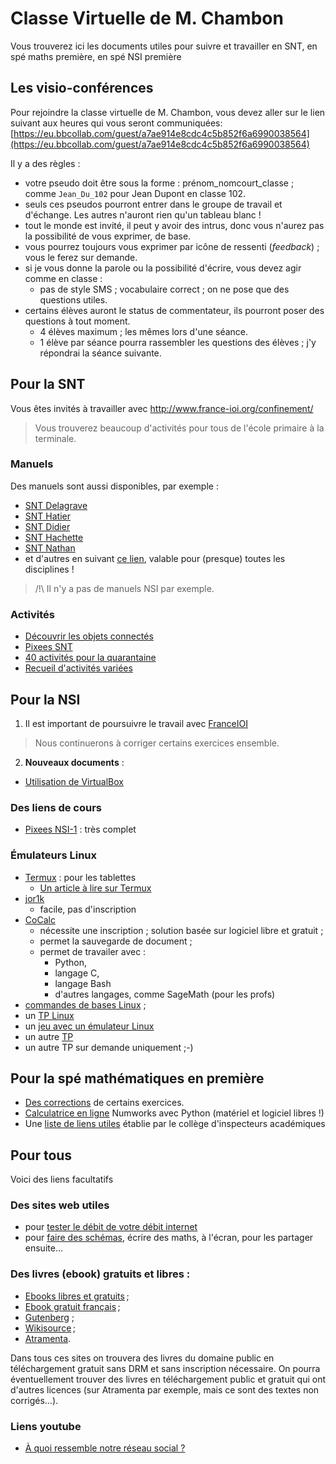 # Classe Virtuelle de M. Chambon

Vous trouverez ici les documents utiles pour suivre et travailler en SNT, en spé maths première, en spé NSI première

## Les visio-conférences
Pour rejoindre la classe virtuelle de M. Chambon, vous devez aller sur le lien suivant aux heures qui vous seront communiquées:
[https://eu.bbcollab.com/guest/a7ae914e8cdc4c5b852f6a6990038564](https://eu.bbcollab.com/guest/a7ae914e8cdc4c5b852f6a6990038564)


Il y a des règles :
+ votre pseudo doit être sous la forme : prénom_nomcourt_classe ; comme `Jean_Du_102` pour Jean Dupont en classe 102.
+ seuls ces pseudos pourront entrer dans le groupe de  travail et d'échange. Les autres n'auront rien qu'un tableau blanc !
+ tout le monde est invité, il peut y avoir des intrus, donc vous n'aurez pas la possibilité de vous exprimer, de base.
+ vous pourrez toujours vous exprimer par icône de ressenti (*feedback*) ; vous le ferez sur demande.
+ si je vous donne la parole ou la possibilité d'écrire, vous devez agir comme en classe :
    + pas de style SMS ; vocabulaire correct ; on ne pose que des questions utiles.
+ certains élèves auront le status de commentateur, ils pourront poser des questions à tout moment.
    + 4 élèves maximum ; les mêmes lors d'une séance.
    + 1 élève par séance pourra rassembler les questions des élèves ; j'y répondrai la séance suivante.

## Pour la SNT

Vous êtes invités à travailler avec http://www.france-ioi.org/confinement/
> Vous trouverez beaucoup d'activités pour tous de l'école primaire à la terminale.

### Manuels
Des manuels sont aussi disponibles, par exemple :
+ [SNT Delagrave](https://www.lib-manuels.fr/textbook/5d10efe207571612cb53d27c?demo=true)
+ [SNT Hatier](https://monespace-educ.fr/feuilleter/9782216155033)
+ [SNT Didier](https://monespace-educ.fr/feuilleter/9782278094912)
+ [SNT Hachette](https://monespace-educ.fr/feuilleter/9782017102281)
+ [SNT Nathan](https://biblio.nathan.fr/adistance/9782091194059/?openBook=9782091194059%3fdXNlck5hbWU9UVFGdno4NlNydnZRQWQrbWhmQUVvQT09JnVzZXJQYXNzd29yZD1XalB3YkZzdmZ2RmNDSHNXUmgyemt3PT0mZGVtbz10cnVlJndhdGVybWFyaz0=)
+ et d'autres en suivant [ce lien](https://outilstice.com/2020/03/tous-les-manuels-scolaires-disponibles-gratuitement-en-ligne-pendant-la-fermeture-des-ecoles/#gs.1n5wuw), valable pour (presque) toutes les disciplines !
> /!\ Il n'y a pas de manuels NSI par exemple.

### Activités
+ [Découvrir les objets connectés](https://amazon.quick-pi.org/)
+ [Pixees SNT](https://pixees.fr/informatiquelycee/n_site/snt.html)
+ [40 activités pour la quarantaine](https://pixees.fr/quarante-activites-pour-la-quarantaine/)
+ [Recueil d'activités variées](http://numerique-sciences-informatiques.ac-besancon.fr/wp-content/uploads/sites/35/2020/02/snt_formationv2.pdf)

## Pour la NSI

1. Il est important de poursuivre le travail avec [FranceIOI](http://www.france-ioi.org/algo/chapters.php?progression=1)
> Nous continuerons à corriger certains exercices ensemble.

2. **Nouveaux documents** :
* [Utilisation de VirtualBox](NSI/Virtualbox-1/virtualbox-1.html)

### Des liens de cours
+ [Pixees NSI-1](https://pixees.fr/informatiquelycee/n_site/nsi_prem.html) : très complet

### Émulateurs Linux
+ [Termux](https://play.google.com/store/apps/details?id=com.termux) : pour les tablettes
    + [Un article à lire sur Termux](https://grisebouille.net/termux-hackez-votre-android/)
+ [jor1k](https://s-macke.github.io/jor1k/demos/main.html?user=XjgQbmJywo&cpu=asm&n=1&relayURL=wss%3A%2F%2Frelay.widgetry.org%2F)
    + facile, pas d'inscription
+ [CoCalc](https://cocalc.com/)
    + nécessite une inscription ; solution basée sur logiciel libre et gratuit ;
    + permet la sauvegarde de document ;
    + permet de travailer avec :
        + Python,
        + langage C,
        + langage Bash
        + d'autres langages, comme SageMath (pour les profs)
+ [commandes de bases Linux](http://nsivaugelas.free.fr/premiere/fichiers/Commandes%20de%20bases%20Unix.pdf) ;
+ un [TP Linux](http://nsivaugelas.free.fr/premiere/archi_s_e.php)
+ un [jeu avec un émulateur Linux](http://luffah.xyz/bidules/Terminus/)
+ un autre [TP](http://gervaisprof.free.fr/dl/bash/Ligne_de_commande_POSIX.pdf)
+ un autre TP sur demande uniquement ;-) 

## Pour la spé mathématiques en première

+ [Des corrections](https://github.com/FranckCHAMBON/ClasseVirtuelle/tree/master/Maths) de certains exercices.
+ [Calculatrice en ligne](https://www.numworks.com/fr/simulateur/) Numworks avec Python (matériel et logiciel libres !)
+ Une [liste de liens utiles](http://www.pedagogie.ac-aix-marseille.fr/jcms/c_10768528/fr/continuite-pedagogique) établie par le collège d'inspecteurs académiques


## Pour tous
Voici des liens facultatifs

### Des sites web utiles

+ pour [tester le débit de votre débit internet](https://www.quechoisir.org/outil-speedtest-n64483/)
+ pour [faire des schémas](https://www.scratchwork.io/), écrire des maths, à l'écran, pour les partager ensuite...


### Des livres (ebook) gratuits et libres :

+ [Ebooks libres et gratuits](https://www.ebooksgratuits.com/) ;
+ [Ebook gratuit français](http://ebook-gratuit-francais.com/) ;
+ [Gutenberg](http://www.gutenberg.org/wiki/FR_Page_d%27Accueil) ;
+ [Wikisource](https://fr.wikisource.org/wiki/Wikisource:Accueil) ;
+ [Atramenta](https://www.atramenta.net/).

Dans tous ces sites on trouvera des livres du domaine public en téléchargement gratuit sans DRM et sans inscription nécessaire. On pourra éventuellement trouver des livres en téléchargement public et gratuit qui ont d'autres licences (sur Atramenta par exemple, mais ce sont des textes non corrigés…). 

### Liens youtube
+ [À quoi ressemble notre réseau social ?](https://www.youtube.com/watch?v=UX7YQ6m2r_o)
